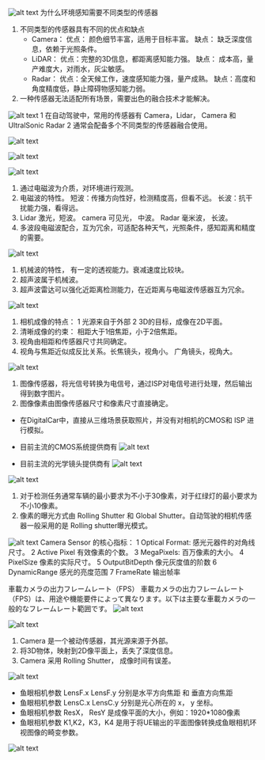 ![alt text](0124_sensor_fusion_00.png) 
为什么环境感知需要不同类型的传感器
1. 不同类型的传感器具有不同的优点和缺点
    - Camera： 优点： 颜色细节丰富，适用于目标丰富。 缺点： 缺乏深度信息，依赖于光照条件。
    - LiDAR： 优点：完整的3D信息，都距离感知能力强。 缺点： 成本高，量产难度大，对雨水，灰尘敏感。
    - Radar： 优点：全天候工作，速度感知能力强，量产成熟。 缺点：高度和角度精度低，静止障碍物感知能力弱。
2. 一种传感器无法适配所有场景，需要出色的融合技术才能解决。



![alt text](0124_sensor_fusion_01.png) 
1 在自动驾驶中，常用的传感器有 Camera，Lidar， Camera 和 UltralSonic Radar
2 通常会配备多个不同类型的传感器融合使用。

![alt text](0124_sensor_fusion_02.png) 

![alt text](0124_sensor_fusion_03.png) 

![alt text](0124_sensor_fusion_04.png) 
1. 通过电磁波为介质，对环境进行观测。
2. 电磁波的特性。 短波：传播方向性好，检测精度高，但看不远。 长波：抗干扰能力强，看得远。
3. Lidar 激光，短波。 camera 可见光， 中波。 Radar 毫米波， 长波。
4. 多波段电磁波配合，互为冗余，可适配各种天气，光照条件，感知距离和精度的需要。

   
![alt text](0124_sensor_fusion_05.png) 

1. 机械波的特性， 有一定的透视能力。衰减速度比较块。
2. 超声波属于机械波。
3. 超声波雷达可以强化近距离检测能力，在近距离与电磁波传感器互为冗余。



![alt text](0124_sensor_fusion_07.png) 
1. 相机成像的特点： 1 光源来自于外部 2 3D的目标，成像在2D平面。
2. 清晰成像的约束： 相距大于1倍焦距，小于2倍焦距。
3. 视角由相距和传感器尺寸共同确定。 
4. 视角与焦距近似成反比关系。长焦镜头，视角小。 广角镜头，视角大。


![alt text](0124_sensor_fusion_08.png) 
1. 图像传感器，将光信号转换为电信号，通过ISP对电信号进行处理，然后输出得到数字图片。
2. 图像像素由图像传感器尺寸和像素尺寸直接确定。

- 在DigitalCar中，直接从三维场景获取照片，并没有对相机的CMOS和 ISP 进行模拟。
- 目前主流的CMOS系统提供商有
![alt text]({311B482C-D20C-4550-B2D7-7333D97440C8}.png)

- 目前主流的光学镜头提供商有
  ![alt text]({6047FC64-276C-49D4-9690-EF337DBFF021}.png)

![alt text](0124_sensor_fusion_09.png) 
1. 对于检测任务通常车辆的最小要求为不小于30像素，对于红绿灯的最小要求为不小10像素。
2. 像素的曝光方式由 Rolling Shutter 和 Global Shutter。自动驾驶的相机传感器一般采用的是 Rolling shutter曝光模式。



![alt text](0124_sensor_fusion_10.png) 
Camera Sensor 的核心指标： 
1 Optical Format: 感光元器件的对角线尺寸。 
2 Active Pixel 有效像素的个数。 
3 MegaPixels: 百万像素的大小。 
4 PixelSize 像素的实际尺寸。 
5 OutputBitDepth 像元灰度值的阶数 
6 DynamicRange 感光的亮度范围 
7 FrameRate 输出帧率

車載カメラの出力フレームレート（FPS）
車載カメラの出力フレームレート（FPS）は、用途や機能要件によって異なります。以下は主要な車載カメラの一般的なフレームレート範囲です。
![alt text]({33681317-731E-48BF-81CE-5EB4F2B50EC1}.png)

   
![alt text](0124_sensor_fusion_11.png) 
1. Camera 是一个被动传感器，其光源来源于外部。
2. 将3D物体，映射到2D像平面上，丢失了深度信息。
3. Camera 采用 Rolling Shutter， 成像时间有误差。
   


![alt text](0124_sensor_fusion_12.png) 
- 鱼眼相机参数 LensF.x LensF.y 分别是水平方向焦距 和 垂直方向焦距
- 鱼眼相机参数 LensC.x LensC.y 分别是光心所在的 x， y 坐标。
- 鱼眼相机参数 ResX， ResY 是成像平面的大小，例如：1920*1080像素
- 鱼眼相机参数 K1,K2，K3，K4 是用于将UE输出的平面图像转换成鱼眼相机环视图像的畸变参数。

![alt text](0124_sensor_fusion_13.png) 
